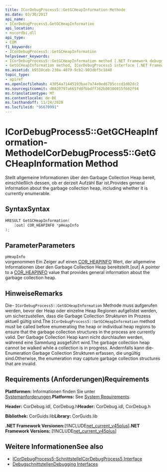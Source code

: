 ```yaml
---
title: ICorDebugProcess5::GetGCHeapInformation-Methode
ms.date: 03/30/2017
api_name:
- ICorDebugProcess5.GetGCHeapInformation
api_location:
- mscordbi.dll
api_type:
- COM
f1_keywords:
- ICorDebugProcess5::GetGCHeapInformation
helpviewer_keywords:
- ICorDebugProcess5::GetGCHeapInformation method [.NET Framework debugging]
- GetGCHeapInformation method, ICorDebugProcess5 interface [.NET Framework debugging]
ms.assetid: b9538ceb-230a-4079-9cb2-903dbf5c1848
topic_type:
- apiref
ms.openlocfilehash: 43054a71445193bae7a74e0ed6785cccd1d02dc2
ms.sourcegitcommit: d8020797a6657d0fbbdff362b80300815f682f94
ms.translationtype: MT
ms.contentlocale: de-DE
ms.lasthandoff: 11/24/2020
ms.locfileid: "95670991"
---
```

# <a name="icordebugprocess5getgcheapinformation-method"></a><span data-ttu-id="2ead6-102">ICorDebugProcess5::GetGCHeapInformation-Methode</span><span class="sxs-lookup"><span data-stu-id="2ead6-102">ICorDebugProcess5::GetGCHeapInformation Method</span></span>

<span data-ttu-id="2ead6-103">Stellt allgemeine Informationen über den Garbage Collection Heap bereit, einschließlich dessen, ob er derzeit Aufzähl Bar ist.</span><span class="sxs-lookup"><span data-stu-id="2ead6-103">Provides general information about the garbage collection heap, including whether it is currently enumerable.</span></span>  
  
## <a name="syntax"></a><span data-ttu-id="2ead6-104">Syntax</span><span class="sxs-lookup"><span data-stu-id="2ead6-104">Syntax</span></span>  
  
```cpp  
HRESULT GetGCHeapInformation(  
    [out] COR_HEAPINFO *pHeapInfo  
);  
```  
  
## <a name="parameters"></a><span data-ttu-id="2ead6-105">Parameter</span><span class="sxs-lookup"><span data-stu-id="2ead6-105">Parameters</span></span>  

 `pHeapInfo`  
 <span data-ttu-id="2ead6-106">vorgenommen Ein Zeiger auf einen [COR_HEAPINFO](cor-heapinfo-structure.md) Wert, der allgemeine Informationen über den Garbage Collection Heap bereitstellt.</span><span class="sxs-lookup"><span data-stu-id="2ead6-106">[out] A pointer to a [COR_HEAPINFO](cor-heapinfo-structure.md) value that provides general information about the garbage collection heap.</span></span>  
  
## <a name="remarks"></a><span data-ttu-id="2ead6-107">Hinweise</span><span class="sxs-lookup"><span data-stu-id="2ead6-107">Remarks</span></span>  

 <span data-ttu-id="2ead6-108">Die- `ICorDebugProcess5::GetGCHeapInformation` Methode muss aufgerufen werden, bevor der Heap oder einzelne Heap Regionen aufgelistet werden, um sicherzustellen, dass die Garbage Collection Strukturen im Prozess aktuell gültig sind.</span><span class="sxs-lookup"><span data-stu-id="2ead6-108">The `ICorDebugProcess5::GetGCHeapInformation` method must be called before enumerating the heap or individual heap regions to ensure that the garbage collection structures in the process are currently valid.</span></span> <span data-ttu-id="2ead6-109">Der Garbage Collection Heap kann nicht durchlaufen werden, während eine Sammlung ausgeführt wird.</span><span class="sxs-lookup"><span data-stu-id="2ead6-109">The garbage collection heap cannot be walked while a collection is in progress.</span></span> <span data-ttu-id="2ead6-110">Andernfalls kann die-Enumeration Garbage Collection Strukturen erfassen, die ungültig sind.</span><span class="sxs-lookup"><span data-stu-id="2ead6-110">Otherwise, the enumeration may capture garbage collection structures that are invalid.</span></span>  
  
## <a name="requirements"></a><span data-ttu-id="2ead6-111">Requirements (Anforderungen)</span><span class="sxs-lookup"><span data-stu-id="2ead6-111">Requirements</span></span>  

 <span data-ttu-id="2ead6-112">**Plattformen:** Informationen finden Sie unter [Systemanforderungen](../../get-started/system-requirements.md).</span><span class="sxs-lookup"><span data-stu-id="2ead6-112">**Platforms:** See [System Requirements](../../get-started/system-requirements.md).</span></span>  
  
 <span data-ttu-id="2ead6-113">**Header:** CorDebug.idl, CorDebug.h</span><span class="sxs-lookup"><span data-stu-id="2ead6-113">**Header:** CorDebug.idl, CorDebug.h</span></span>  
  
 <span data-ttu-id="2ead6-114">**Bibliothek:** CorGuids.lib</span><span class="sxs-lookup"><span data-stu-id="2ead6-114">**Library:** CorGuids.lib</span></span>  
  
 <span data-ttu-id="2ead6-115">**.NET Framework Versionen:**[!INCLUDE[net_current_v45plus](../../../../includes/net-current-v45plus-md.md)]</span><span class="sxs-lookup"><span data-stu-id="2ead6-115">**.NET Framework Versions:** [!INCLUDE[net_current_v45plus](../../../../includes/net-current-v45plus-md.md)]</span></span>  
  
## <a name="see-also"></a><span data-ttu-id="2ead6-116">Weitere Informationen</span><span class="sxs-lookup"><span data-stu-id="2ead6-116">See also</span></span>

- [<span data-ttu-id="2ead6-117">ICorDebugProcess5-Schnittstelle</span><span class="sxs-lookup"><span data-stu-id="2ead6-117">ICorDebugProcess5 Interface</span></span>](icordebugprocess5-interface.md)
- [<span data-ttu-id="2ead6-118">Debugschnittstellen</span><span class="sxs-lookup"><span data-stu-id="2ead6-118">Debugging Interfaces</span></span>](debugging-interfaces.md)
